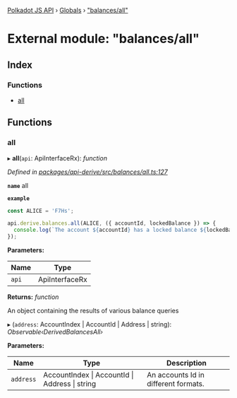 [Polkadot JS API](../README.md) › [Globals](../globals.md) › ["balances/all"](_balances_all_.md)

# External module: "balances/all"

## Index

### Functions

* [all](_balances_all_.md#all)

## Functions

###  all

▸ **all**(`api`: ApiInterfaceRx): *function*

*Defined in [packages/api-derive/src/balances/all.ts:127](https://github.com/polkadot-js/api/blob/f59cb12ec/packages/api-derive/src/balances/all.ts#L127)*

**`name`** all

**`example`** 
<BR>

```javascript
const ALICE = 'F7Hs';

api.derive.balances.all(ALICE, ({ accountId, lockedBalance }) => {
  console.log(`The account ${accountId} has a locked balance ${lockedBalance} units.`);
});
```

**Parameters:**

Name | Type |
------ | ------ |
`api` | ApiInterfaceRx |

**Returns:** *function*

An object containing the results of various balance queries

▸ (`address`: AccountIndex | AccountId | Address | string): *Observable‹DerivedBalancesAll›*

**Parameters:**

Name | Type | Description |
------ | ------ | ------ |
`address` | AccountIndex &#124; AccountId &#124; Address &#124; string | An accounts Id in different formats. |
